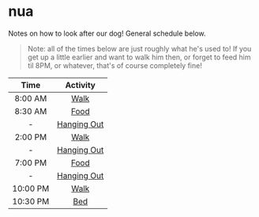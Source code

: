 # nua

Notes on how to look after our dog! General schedule below.

> Note: all of the times below are just roughly what he's used to! If you get up a little earlier and want to walk him then, or forget to feed him til 8PM, or whatever, that's of course completely fine!

| Time     | Activity    |
|:--------:|:-----------:|
| 8:00 AM  | [Walk](./walk.md) |
| 8:30 AM  | [Food](./food.md) |
| -        | [Hanging Out](./hanging.md) |
| 2:00 PM  | [Walk](./walk.md) |
| -        | [Hanging Out](./hanging.md) |
| 7:00 PM  | [Food](./food.md) |
| -        | [Hanging Out](./hanging.md) |
| 10:00 PM | [Walk](./walk.md) |
| 10:30 PM | [Bed](./bed.md) |


